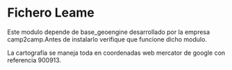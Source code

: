 Fichero Leame
==============

Este modulo depende de base_geoengine desarrollado por la empresa camp2camp.Antes de instalarlo 
verifique que funcione dicho modulo.

La cartografía se maneja toda en coordenadas web mercator de google con referencia 900913.


